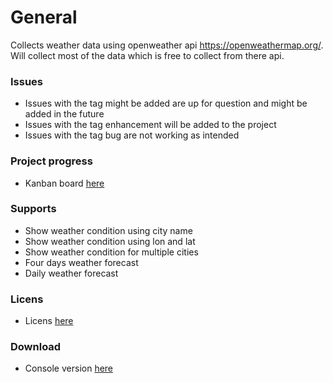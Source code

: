 # General
Collects weather data using openweather api https://openweathermap.org/. 
Will collect most of the data which is free to collect from there api. 

### Issues
- Issues with the tag might be added are up for question and might be added in the future
- Issues with the tag enhancement will be added to the project
- Issues with the tag bug are not working as intended

### Project progress
- Kanban board [here](https://github.com/users/Carpenteri1/projects/3) 

### Supports
- Show weather condition using city name
- Show weather condition using lon and lat
- Show weather condition for multiple cities
- Four days weather forecast 
- Daily weather forecast 

### Licens
- Licens [here](https://github.com/Carpenteri1/WeatherApp/blob/master/LICENSE)

### Download 
- Console version [here](https://github.com/Carpenteri1/WeatherApp/releases/download/v1.0/Bin.zip) 
